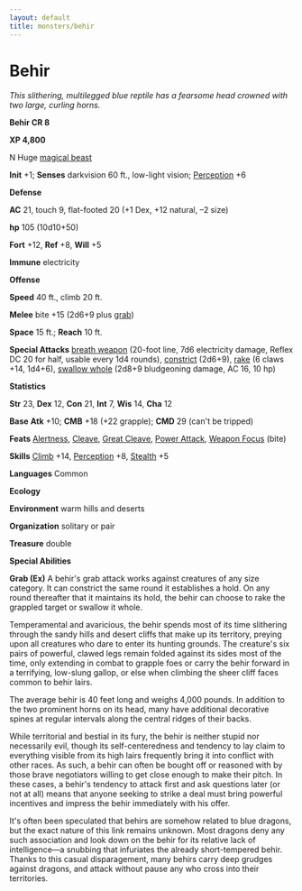 ```yaml
---
layout: default
title: monsters/behir
---
```

# Behir

_This slithering, multilegged blue reptile has a fearsome head crowned with two large, curling horns._

**Behir CR 8**

**XP 4,800**

N Huge [magical beast](creatureTypes#_magical-beast)

**Init** +1; **Senses** darkvision 60 ft., low-light vision; [Perception](../skills/perception#_perception) +6

**Defense**

**AC** 21, touch 9, flat-footed 20 (+1 Dex, +12 natural, –2 size)

**hp** 105 (10d10+50)

**Fort** +12, **Ref** +8, **Will** +5

**Immune** electricity

**Offense**

**Speed** 40 ft., climb 20 ft.

**Melee** bite +15 (2d6+9 plus [grab](universalMonsterRules#_grab))

**Space** 15 ft.; **Reach** 10 ft.

**Special Attacks** [breath weapon](universalMonsterRules#_breath-weapon) (20-foot line, 7d6 electricity damage, Reflex DC 20 for half, usable every 1d4 rounds), [constrict](universalMonsterRules#_constrict) (2d6+9), [rake](universalMonsterRules#_rake) (6 claws +14, 1d4+6), [swallow whole](universalMonsterRules#_swallow-whole) (2d8+9 bludgeoning damage, AC 16, 10 hp)

**Statistics**

**Str** 23, **Dex** 12, **Con** 21, **Int** 7, **Wis** 14, **Cha** 12

**Base**  **Atk** +10; **CMB** +18 (+22 grapple); **CMD** 29 (can't be tripped)

**Feats** [Alertness](../feats#_alertness), [Cleave](../feats#_cleave), [Great Cleave](../feats#_great-cleave), [Power Attack](../feats#_power-attack), [Weapon Focus](../feats#_weapon-focus) (bite)

**Skills** [Climb](../skills/climb#_climb) +14, [Perception](../skills/perception#_perception) +8, [Stealth](../skills/stealth#_stealth) +5

**Languages** Common

**Ecology**

**Environment** warm hills and deserts

**Organization** solitary or pair

**Treasure** double

**Special Abilities**

**Grab (Ex)** A behir's grab attack works against creatures of any size category. It can constrict the same round it establishes a hold. On any round thereafter that it maintains its hold, the behir can choose to rake the grappled target or swallow it whole.

Temperamental and avaricious, the behir spends most of its time slithering through the sandy hills and desert cliffs that make up its territory, preying upon all creatures who dare to enter its hunting grounds. The creature's six pairs of powerful, clawed legs remain folded against its sides most of the time, only extending in combat to grapple foes or carry the behir forward in a terrifying, low-slung gallop, or else when climbing the sheer cliff faces common to behir lairs.

The average behir is 40 feet long and weighs 4,000 pounds. In addition to the two prominent horns on its head, many have additional decorative spines at regular intervals along the central ridges of their backs.

While territorial and bestial in its fury, the behir is neither stupid nor necessarily evil, though its self-centeredness and tendency to lay claim to everything visible from its high lairs frequently bring it into conflict with other races. As such, a behir can often be bought off or reasoned with by those brave negotiators willing to get close enough to make their pitch. In these cases, a behir's tendency to attack first and ask questions later (or not at all) means that anyone seeking to strike a deal must bring powerful incentives and impress the behir immediately with his offer.

It's often been speculated that behirs are somehow related to blue dragons, but the exact nature of this link remains unknown. Most dragons deny any such association and look down on the behir for its relative lack of intelligence—a snubbing that infuriates the already short-tempered behir. Thanks to this casual disparagement, many behirs carry deep grudges against dragons, and attack without pause any who cross into their territories.

